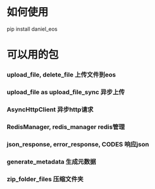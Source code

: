 # 如何使用
pip install daniel_eos

# 可以用的包
### upload_file, delete_file 上传文件到eos
### upload_file as upload_file_sync 异步上传
### AsyncHttpClient 异步http请求
### RedisManager, redis_manager redis管理
### json_response, error_response, CODES 响应json
### generate_metadata  生成元数据
### zip_folder_files    压缩文件夹